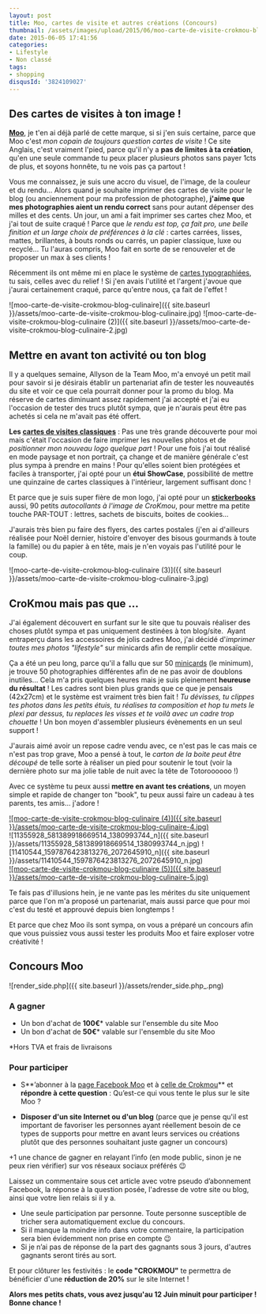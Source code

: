 ```yaml
---
layout: post
title: Moo, cartes de visite et autres créations (Concours)
thumbnail: /assets/images/upload/2015/06/moo-carte-de-visite-crokmou-blog-culinaire-2.jpg
date: 2015-06-05 17:41:56
categories: 
- Lifestyle
- Non classé
tags: 
- shopping
disqusId: '3824109027'
---
```


## **Des cartes de visites à ton image !**

**[Moo](http://uk.moo.com/fr/)**, je t'en ai déjà parlé de cette marque, si si j'en suis certaine, parce que Moo c'est _mon copain de toujours question cartes de visite_ ! Ce site Anglais, c'est vraiment l'pied, parce qu'il n'y a **pas de limites à ta création**, qu'en une seule commande tu peux placer plusieurs photos sans payer 1cts de plus, et soyons honnête, tu ne vois pas ça partout !

Vous me connaissez, je suis une accro du visuel, de l'image, de la couleur et du rendu... Alors quand je souhaite imprimer des cartes de visite pour le blog (ou anciennement pour ma profession de photographe), **j'aime que mes photographies aient un rendu correct** sans pour autant dépenser des milles et des cents. Un jour, un ami a fait imprimer ses cartes chez Moo, et j'ai tout de suite craqué ! Parce que _le rendu est top, ça fait pro, une belle finition et un large choix de préférences à la clé_ : cartes carrées, lisses, mattes, brillantes, à bouts ronds ou carrés, un papier classique, luxe ou recyclé... Tu l'auras compris, Moo fait en sorte de se renouveler et de proposer un max à ses clients !

Récemment ils ont même mi en place le système de [cartes typographiées](http://uk.moo.com/fr/products/letterpress-business-cards.html), tu sais, celles avec du relief ! Si j'en avais l'utilité et l'argent j'avoue que j'aurai certainement craqué, parce qu'entre nous, ça fait de l'effet !

![moo-carte-de-visite-crokmou-blog-culinaire]({{ site.baseurl }}/assets/moo-carte-de-visite-crokmou-blog-culinaire.jpg) ![moo-carte-de-visite-crokmou-blog-culinaire (2)]({{ site.baseurl }}/assets/moo-carte-de-visite-crokmou-blog-culinaire-2.jpg)

## **Mettre en avant ton activité ou ton blog**

Il y a quelques semaine, Allyson de la Team Moo, m'a envoyé un petit mail pour savoir si je désirais établir un partenariat afin de tester les nouveautés du site et voir ce que cela pourrait donner pour la promo du blog. Ma réserve de cartes diminuant assez rapidement j'ai accepté et j'ai eu l'occasion de tester des trucs plutôt sympa, que je n'aurais peut être pas achetés si cela ne m'avait pas été offert.

**Les [cartes de visites classiques](http://uk.moo.com/fr/products/original-business-cards.html)** : Pas une très grande découverte pour moi mais c'était l'occasion de faire imprimer les nouvelles photos et de _positionner mon nouveau logo quelque part_ ! Pour une fois j'ai tout réalisé en mode paysage et non portrait, ça change et de manière générale c'est plus sympa à prendre en mains ! Pour qu'elles soient bien protégées et faciles à transporter, j'ai opté pour un **étui ShowCase**, possibilité de mettre une quinzaine de cartes classiques à l'intérieur, largement suffisant donc !

Et parce que je suis super fière de mon logo, j'ai opté pour un [**stickerbooks**](http://uk.moo.com/fr/products/stickerbooks.html) aussi, 90 petits _autocollants à l'image de CroKmou_, pour mettre ma petite touche PAR-TOUT : lettres, sachets de biscuits, boites de cookies...

J'aurais très bien pu faire des flyers, des cartes postales (j'en ai d'ailleurs réalisée pour Noël dernier, histoire d'envoyer des bisous gourmands à toute la famille) ou du papier à en tête, mais je n'en voyais pas l'utilité pour le coup.

![moo-carte-de-visite-crokmou-blog-culinaire (3)]({{ site.baseurl }}/assets/moo-carte-de-visite-crokmou-blog-culinaire-3.jpg)

## **CroKmou mais pas que ...**

J'ai également découvert en surfant sur le site que tu pouvais réaliser des choses plutôt sympa et pas uniquement destinées à ton blog/site.  Ayant entraperçu dans les accessoires de jolis cadres Moo, j'ai décidé d'_imprimer toutes mes photos "lifestyle"_ sur minicards afin de remplir cette mosaïque.

Ça a été un peu long, parce qu'il a fallu que sur 50 [minicards](http://uk.moo.com/fr/products/minicards.html) (le minimum), je trouve 50 photographies différentes afin de ne pas avoir de doublons inutiles... Cela m'a pris quelques heures mais je suis pleinement **heureuse du résultat** ! Les cadres sont bien plus grands que ce que je pensais (42x27cm) et le système est vraiment très bien fait ! _Tu dévisses, tu clippes tes photos dans les petits étuis, tu réalises ta composition et hop tu mets le plexi par dessus, tu replaces les visses et te voilà avec un cadre trop chouette_ ! Un bon moyen d'assembler plusieurs évènements en un seul support !

J'aurais aimé avoir un repose cadre vendu avec, ce n'est pas le cas mais ce n'est pas trop grave, Moo a pensé à tout, le _carton de la boite peut être découpé_ de telle sorte à réaliser un pied pour soutenir le tout (voir la dernière photo sur ma jolie table de nuit avec la tête de Totoroooooo !)

Avec ce système tu peux aussi **mettre en avant tes créations**, un moyen simple et rapide de changer ton "book", tu peux aussi faire un cadeau à tes parents, tes amis... j'adore !

[![moo-carte-de-visite-crokmou-blog-culinaire (4)]({{ site.baseurl }}/assets/moo-carte-de-visite-crokmou-blog-culinaire-4.jpg)](http://www.crokmou.com/wp-content/uploads/2015/06/moo-carte-de-visite-crokmou-blog-culinaire-4.jpg)  
![11355928_581389918669514_1380993744_n]({{ site.baseurl }}/assets/11355928_581389918669514_1380993744_n.jpg) ![11410544_1597876423813276_2072645910_n]({{ site.baseurl }}/assets/11410544_1597876423813276_2072645910_n.jpg)  
[![moo-carte-de-visite-crokmou-blog-culinaire (5)]({{ site.baseurl }}/assets/moo-carte-de-visite-crokmou-blog-culinaire-5.jpg)](http://www.crokmou.com/wp-content/uploads/2015/06/moo-carte-de-visite-crokmou-blog-culinaire-5.jpg)

Te fais pas d'illusions hein, je ne vante pas les mérites du site uniquement parce que l'on m'a proposé un partenariat, mais aussi parce que pour moi c'est du testé et approuvé depuis bien longtemps !

Et parce que chez Moo ils sont sympa, on vous a préparé un concours afin que vous puissiez vous aussi tester les produits Moo et faire exploser votre créativité !

## **Concours Moo**

![render_side.php]({{ site.baseurl }}/assets/render_side.php_.png)

### A gagner

*   Un bon d'achat de **100€*** valable sur l'ensemble du site Moo
*   Un bon d'achat de **50€*** valable sur l'ensemble du site Moo

*Hors TVA et frais de livraisons

### Pour participer

- S**’abonner à la [page Facebook Moo](https://www.facebook.com/moo.comFR) et à [celle de Crokmou](https://www.facebook.com/crokmou.blog)** et **répondre à cette question** : Qu’est-ce qui vous tente le plus sur le site Moo ?

- **Disposer d'un site Internet ou d'un blog** (parce que je pense qu'il est important de favoriser les personnes ayant réellement besoin de ce types de supports pour mettre en avant leurs services ou créations plutôt que des personnes souhaitant juste gagner un concours)

+1 une chance de gagner en relayant l’info (en mode public, sinon je ne peux rien vérifier) sur vos réseaux sociaux préférés 😉

Laissez un commentaire sous cet article avec votre pseudo d’abonnement Facebook, la réponse à la question posée, l'adresse de votre site ou blog, ainsi que votre lien relais si il y a.

*   Une seule participation par personne. Toute personne susceptible de tricher sera automatiquement exclue du concours.
*   Si il manque la moindre info dans votre commentaire, la participation sera bien évidemment non prise en compte 😉
*   Si je n’ai pas de réponse de la part des gagnants sous 3 jours, d'autres gagnants seront tirés au sort.

Et pour clôturer les festivités : le **code "CROKMOU"** te permettra de bénéficier d'une **réduction de 20%** sur le site Internet !

**Alors mes petits chats, vous avez jusqu'au 12 Juin minuit pour participer ! Bonne chance !**